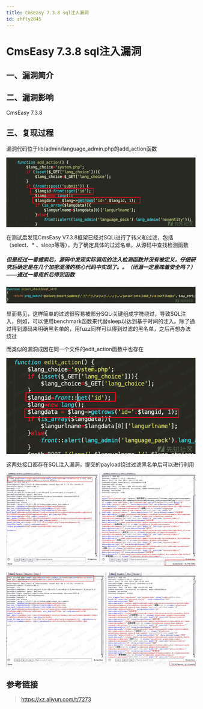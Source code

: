 ```yaml
---
title: CmsEasy 7.3.8 sql注入漏洞
id: zhfly2845
---
```


# CmsEasy 7.3.8 sql注入漏洞

## 一、漏洞简介

## 二、漏洞影响

CmsEasy 7.3.8

## 三、复现过程

漏洞代码位于lib/admin/language_admin.php的add_action函数

![image](../img/f6d7e4a68d2529500861eda09118d8df.png)

在测试后发现CmsEasy V7.3.8框架已经对SQLi进行了转义和过滤，包括（select、* 、sleep等等），为了确定具体的过滤名单，从源码中查找检测函数

##### 但是经过一番搜索后，源码中发现实际调用的注入检测函数并没有被定义，仔细研究后确定是在几个加密混淆的核心代码中实现了。。（闭源一定意味着安全吗？）——通过一番周折后得到函数

![image](../img/05ca9107458e2bf05387a6e3b7b07109.png)

显而易见，这样简单的过滤很容易被部分SQLi关键组成字符绕过，导致SQL注入，例如，可以使用benchmark函数来代替sleep以达到基于时间的注入。除了通过得到源码来明确黑名单的，用fuzz同样可以得到过滤的黑名单，之后再想办法绕过

而类似的漏洞成因在同一个文件的edit_action函数中也存在

![image](../img/023bf3bf28b7409ac94923448826b108.png)

这两处接口都存在SQL注入漏洞，提交的payload绕过过滤黑名单后可以进行利用

![image](../img/3b8afb6f7fff5ced8e1f5982158eeb6a.png)

![image](../img/26f78410abf59b33edd31d8799b5211d.png)

## 参考链接

> https://xz.aliyun.com/t/7273